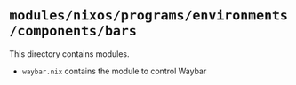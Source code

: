 # `modules/nixos/programs/environments/components/bars`
This directory contains modules.
- `waybar.nix` contains the module to control Waybar
